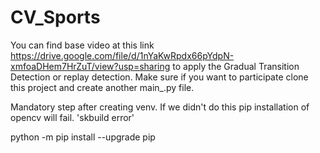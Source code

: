 # CV_Sports

You can find base video at this link https://drive.google.com/file/d/1nYaKwRpdx66pYdpN-xmfoaDHem7HrZuT/view?usp=sharing to apply the Gradual Transition Detection or replay detection. Make sure if you want to participate clone this project and create another main_<your name>.py file.  

Mandatory step after creating venv. If we didn't do this pip installation of opencv will fail. 'skbuild error'

python -m pip install --upgrade pip
